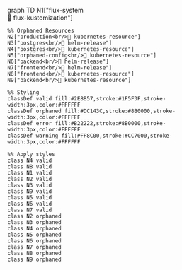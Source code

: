 graph TD
    N1["flux-system<br/>📁 flux-kustomization"]

    %% Orphaned Resources
    N2["production<br/>📄 kubernetes-resource"]
    N3["postgres<br/>🚀 helm-release"]
    N4["postgres<br/>📄 kubernetes-resource"]
    N5["orphaned-config<br/>📄 kubernetes-resource"]
    N6["backend<br/>🚀 helm-release"]
    N7["frontend<br/>🚀 helm-release"]
    N8["frontend<br/>📄 kubernetes-resource"]
    N9["backend<br/>📄 kubernetes-resource"]

    %% Styling
    classDef valid fill:#2E8B57,stroke:#1F5F3F,stroke-width:3px,color:#FFFFFF
    classDef orphaned fill:#DC143C,stroke:#8B0000,stroke-width:3px,color:#FFFFFF
    classDef error fill:#B22222,stroke:#8B0000,stroke-width:3px,color:#FFFFFF
    classDef warning fill:#FF8C00,stroke:#CC7000,stroke-width:3px,color:#FFFFFF

    %% Apply styles
    class N4 valid
    class N8 valid
    class N1 valid
    class N2 valid
    class N3 valid
    class N9 valid
    class N5 valid
    class N6 valid
    class N7 valid
    class N2 orphaned
    class N3 orphaned
    class N4 orphaned
    class N5 orphaned
    class N6 orphaned
    class N7 orphaned
    class N8 orphaned
    class N9 orphaned